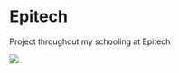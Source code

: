 # Epitech
Project throughout my schooling at Epitech 
<div>
  <img src="[image](https://user-images.githubusercontent.com/91881478/191957871-9f128a75-c909-4566-9708-0d04544a59e5.png)"/>
 </div>

